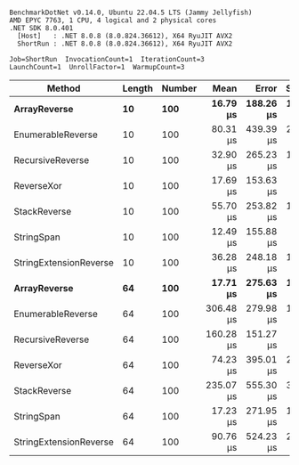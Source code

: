 ```

BenchmarkDotNet v0.14.0, Ubuntu 22.04.5 LTS (Jammy Jellyfish)
AMD EPYC 7763, 1 CPU, 4 logical and 2 physical cores
.NET SDK 8.0.401
  [Host]   : .NET 8.0.8 (8.0.824.36612), X64 RyuJIT AVX2
  ShortRun : .NET 8.0.8 (8.0.824.36612), X64 RyuJIT AVX2

Job=ShortRun  InvocationCount=1  IterationCount=3  
LaunchCount=1  UnrollFactor=1  WarmupCount=3  

```
| Method                 | Length | Number | Mean      | Error     | StdDev    | Median     | Min        | Max       | Allocated |
|----------------------- |------- |------- |----------:|----------:|----------:|-----------:|-----------:|----------:|----------:|
| **ArrayReverse**           | **10**     | **100**    |  **16.79 μs** | **188.26 μs** | **10.319 μs** |  **11.262 μs** |  **10.410 μs** |  **28.69 μs** |  **10.09 KB** |
| EnumerableReverse      | 10     | 100    |  80.31 μs | 439.39 μs | 24.085 μs |  68.647 μs |  64.269 μs | 108.00 μs |  25.72 KB |
| RecursiveReverse       | 10     | 100    |  32.90 μs | 265.23 μs | 14.538 μs |  26.759 μs |  22.441 μs |  49.50 μs |  33.53 KB |
| ReverseXor             | 10     | 100    |  17.69 μs | 153.63 μs |  8.421 μs |  15.198 μs |  10.789 μs |  27.07 μs |  10.09 KB |
| StackReverse           | 10     | 100    |  55.70 μs | 253.82 μs | 13.913 μs |  47.878 μs |  47.459 μs |  71.76 μs |  31.19 KB |
| StringSpan             | 10     | 100    |  12.49 μs | 155.88 μs |  8.544 μs |   7.635 μs |   7.474 μs |  22.35 μs |   5.41 KB |
| StringExtensionReverse | 10     | 100    |  36.28 μs | 248.18 μs | 13.603 μs |  28.637 μs |  28.227 μs |  51.99 μs |  28.84 KB |
| **ArrayReverse**           | **64**     | **100**    |  **17.71 μs** | **275.63 μs** | **15.108 μs** |   **9.246 μs** |   **8.736 μs** |  **35.16 μs** |  **30.41 KB** |
| EnumerableReverse      | 64     | 100    | 306.48 μs | 279.98 μs | 15.347 μs | 303.675 μs | 292.724 μs | 323.03 μs |  59.31 KB |
| RecursiveReverse       | 64     | 100    | 160.28 μs | 151.27 μs |  8.291 μs | 164.756 μs | 150.710 μs | 165.37 μs | 560.88 KB |
| ReverseXor             | 64     | 100    |  74.23 μs | 395.01 μs | 21.652 μs |  76.201 μs |  51.666 μs |  94.84 μs |  30.41 KB |
| StackReverse           | 64     | 100    | 235.07 μs | 555.30 μs | 30.438 μs | 231.040 μs | 206.854 μs | 267.33 μs |  88.22 KB |
| StringSpan             | 64     | 100    |  17.23 μs | 271.95 μs | 14.907 μs |   8.717 μs |   8.536 μs |  34.45 μs |  15.56 KB |
| StringExtensionReverse | 64     | 100    |  90.76 μs | 524.23 μs | 28.735 μs |  82.093 μs |  67.356 μs | 122.83 μs |  68.69 KB |
